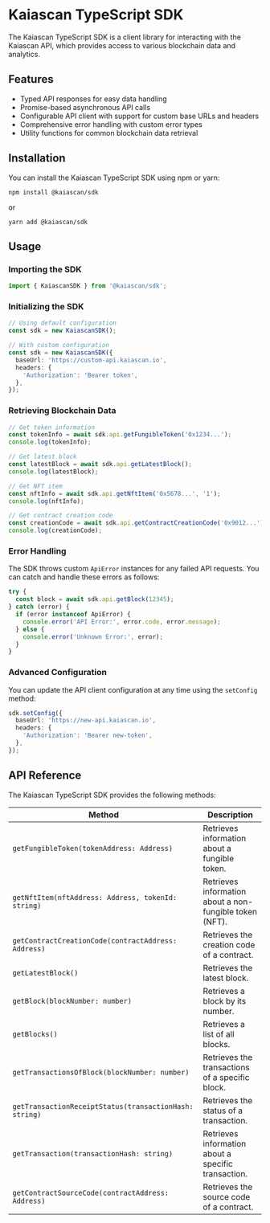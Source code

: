 # Kaiascan TypeScript SDK

The Kaiascan TypeScript SDK is a client library for interacting with the Kaiascan API, which provides access to various blockchain data and analytics.

## Features

- Typed API responses for easy data handling
- Promise-based asynchronous API calls
- Configurable API client with support for custom base URLs and headers
- Comprehensive error handling with custom error types
- Utility functions for common blockchain data retrieval

## Installation

You can install the Kaiascan TypeScript SDK using npm or yarn:

```
npm install @kaiascan/sdk
```

or

```
yarn add @kaiascan/sdk
```

## Usage

### Importing the SDK

```typescript
import { KaiascanSDK } from '@kaiascan/sdk';
```

### Initializing the SDK

```typescript
// Using default configuration
const sdk = new KaiascanSDK();

// With custom configuration
const sdk = new KaiascanSDK({
  baseUrl: 'https://custom-api.kaiascan.io',
  headers: {
    'Authorization': 'Bearer token',
  },
});
```

### Retrieving Blockchain Data

```typescript
// Get token information
const tokenInfo = await sdk.api.getFungibleToken('0x1234...');
console.log(tokenInfo);

// Get latest block
const latestBlock = await sdk.api.getLatestBlock();
console.log(latestBlock);

// Get NFT item
const nftInfo = await sdk.api.getNftItem('0x5678...', '1');
console.log(nftInfo);

// Get contract creation code
const creationCode = await sdk.api.getContractCreationCode('0x9012...');
console.log(creationCode);
```

### Error Handling

The SDK throws custom `ApiError` instances for any failed API requests. You can catch and handle these errors as follows:

```typescript
try {
  const block = await sdk.api.getBlock(12345);
} catch (error) {
  if (error instanceof ApiError) {
    console.error('API Error:', error.code, error.message);
  } else {
    console.error('Unknown Error:', error);
  }
}
```

### Advanced Configuration

You can update the API client configuration at any time using the `setConfig` method:

```typescript
sdk.setConfig({
  baseUrl: 'https://new-api.kaiascan.io',
  headers: {
    'Authorization': 'Bearer new-token',
  },
});
```

## API Reference

The Kaiascan TypeScript SDK provides the following methods:

| Method | Description |
| --- | --- |
| `getFungibleToken(tokenAddress: Address)` | Retrieves information about a fungible token. |
| `getNftItem(nftAddress: Address, tokenId: string)` | Retrieves information about a non-fungible token (NFT). |
| `getContractCreationCode(contractAddress: Address)` | Retrieves the creation code of a contract. |
| `getLatestBlock()` | Retrieves the latest block. |
| `getBlock(blockNumber: number)` | Retrieves a block by its number. |
| `getBlocks()` | Retrieves a list of all blocks. |
| `getTransactionsOfBlock(blockNumber: number)` | Retrieves the transactions of a specific block. |
| `getTransactionReceiptStatus(transactionHash: string)` | Retrieves the status of a transaction. |
| `getTransaction(transactionHash: string)` | Retrieves information about a specific transaction. |
| `getContractSourceCode(contractAddress: Address)` | Retrieves the source code of a contract. |

